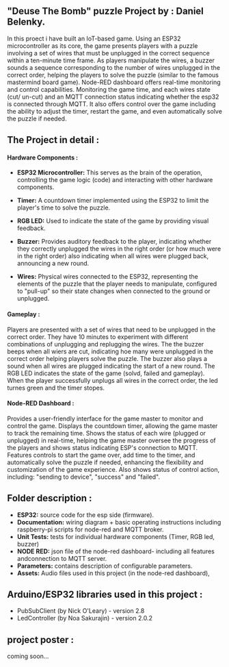 ## "Deuse The Bomb" puzzle Project by : Daniel Belenky.
In this proect i have built an IoT-based game. Using an ESP32 microcontroller as its core, the game presents players with a puzzle involving a set of wires that must be unplugged in the correct sequence within a ten-minute time frame. As players manipulate the wires, a buzzer sounds a sequence corresponding to the number of wires unplugged in the correct order, helping the players to solve the puzzle (similar to the famous mastermind board game). Node-RED dashboard offers real-time monitoring and control capabilities. Monitoring the game time, and each wires state (cut/ un-cut) and an MQTT connection status indicating whether the esp32 is connected through MQTT. It also offers control over the game including the ability to adjust the timer, restart the game, and even automatically solve the puzzle if needed.

## The Project in detail :

#### Hardware Components :

* **ESP32 Microcontroller:** This serves as the brain of the operation, controlling the game logic (code) and interacting with other hardware components.

* **Timer:** A countdown timer implemented using the ESP32 to limit the player's time to solve the puzzle.

* **RGB LED:** Used to indicate the state of the game by providing visual feedback.

* **Buzzer:** Provides auditory feedback to the player, indicating whether they correctly unplugged the wires in the right order (or how much were in the right order) also indicating when all wires were plugged back, announcing a new round.

* **Wires:** Physical wires connected to the ESP32, representing the elements of the puzzle that the player needs to manipulate, configured to "pull-up" so their state changes when connected to the ground or unplugged.

#### Gameplay :

Players are presented with a set of wires that need to be unplugged in the correct order.
They have 10 minutes to experiment with different combinations of unplugging and replugging the wires.
The the buzzer beeps when all wiers are cut, indicating hoe many were unplugged in the correct order helping players solve the puzzle. The buzzer also plays a sound when all wires are plugged indicating the start of a new round.
The RGB LED indicates the state of the game (solvd, failed and gameplay).
When the player successfully unplugs all wires in the correct order, the led turnes green and the timer stopes.
#### Node-RED Dashboard :

Provides a user-friendly interface for the game master to monitor and control the game.
Displays the countdown timer, allowing the game master to track the remaining time.
Shows the status of each wire (plugged or unplugged) in real-time, helping the game master oversee the progress of the players and shows status indicating ESP's connection to MQTT.
Features controls to start the game over, add time to the timer, and automatically solve the puzzle if needed, enhancing the flexibility and customization of the game experience.
Also shows status of control action, including: "sending to device", "success" and "failed".

## Folder description :
* **ESP32:** source code for the esp side (firmware).
* **Documentation:** wiring diagram + basic operating instructions including raspberry-pi scripts for node-red and MQTT broker.
* **Unit Tests:** tests for individual hardware components (Timer, RGB led, buzzer)
* **NODE RED:** json file of the node-red dashboard- including all features andconnection to MQTT server.
* **Parameters:** contains description of configurable parameters. 
* **Assets:** Audio files used in this project (in the node-red dashboard), 

## Arduino/ESP32 libraries used in this project :
* PubSubClient (by Nick O'Leary) - version 2.8
* LedController (by Noa Sakurajin) - version 2.0.2

## project poster :

 coming soon... 

